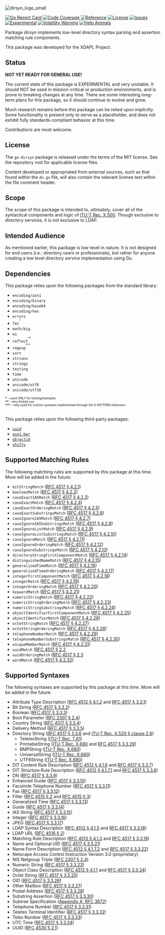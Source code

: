 <br>

![dirsyn_logo_small](https://github.com/user-attachments/assets/ae15a556-1478-406f-beac-4d4b52b1d133)

[![Go Report Card](https://goreportcard.com/badge/JesseCoretta/go-dirsyn)](https://goreportcard.com/report/github.com/JesseCoretta/go-dirsyn) [![Code Coverage](https://codecov.io/gh/JesseCoretta/go-dirsyn/graph/badge.svg?token=R94WU07OQY)](https://codecov.io/gh/JesseCoretta/go-dirsyn) [![Reference](https://pkg.go.dev/badge/github.com/JesseCoretta/go-dirsyn.svg)](https://pkg.go.dev/github.com/JesseCoretta/go-dirsyn) [![License](https://img.shields.io/badge/license-MIT-brightgreen.svg?style=flat)](https://github.com/JesseCoretta/go-dirsyn/blob/main/LICENSE) [![Issues](https://img.shields.io/badge/contributions-welcome-brightgreen.svg?style=flat)](https://github.com/JesseCoretta/go-dirsyn/issues) [![Experimental](https://img.shields.io/badge/experimental-blue?logoColor=blue&label=%F0%9F%A7%AA%20%F0%9F%94%AC&labelColor=blue&color=gray)](https://github.com/JesseCoretta/JesseCoretta/blob/main/EXPERIMENTAL.md) [![Volatility Warning](https://img.shields.io/badge/volatile-darkred?label=%F0%9F%92%A5&labelColor=white&color=orange&cacheSeconds=86400)](https://github.com/JesseCoretta/JesseCoretta/blob/main/VOLATILE.md) [![Help Animals](https://img.shields.io/badge/help_animals-gray?label=%F0%9F%90%BE%20%F0%9F%98%BC%20%F0%9F%90%B6&labelColor=yellow)](https://github.com/JesseCoretta/JesseCoretta/blob/main/DONATIONS.md)

Package dirsyn implements low-level directory syntax parsing and assertion matching rule components.

This package was developed for the XDAPL Project.

## Status

**NOT YET READY FOR GENERAL USE!**

The current state of this package is EXPERIMENTAL and very unstable. It should NOT be used in mission-critical or production environments, and is prone to breaking changes at any time.  There are some interesting long-term plans for this package, so it should continue to evolve and grow.

Much research remains before this package can be relied upon implicitly. Some functionality is present only to serve as a placeholder, and does not exhibit fully standards-compliant behavior at this time.

Contributions are most welcome.

## License

The `go-dirsyn` package is released under the terms of the MIT license. See the repository root for applicable license files.

Content developed or appropriated from external sources, such as that found within the `dn.go` file, will also contain the relevant license text within the file comment header.

## Scope

The scope of this package is intended to, ultimately, cover all of the syntactical components and logic of [ITU-T Rec. X.500](https://www.itu.int/rec/T-REC-X.500). Though exclusive to directory services, it is not exclusive to LDAP.

## Intended Audience

As mentioned earlier, this package is low-level in nature. It is not designed for end users (i.e.: directory users or professionals), but rather for anyone creating a low level directory service implementation using Go.

## Dependencies

This package relies upon the following packages from the standard library:

  - `encoding/asn1`
  - `encoding/binary`
  - `encoding/base64`
  - `encoding/hex`
  - `errors`
  - `fmt`<sup><sup>†</sup></sup>
  - `math/big`
  - `os`
  - `reflect`<sup><sup>††</sup></sup>
  - `regexp`<sup><sup>†††</sup></sup>
  - `sort`
  - `strconv`
  - `strings`
  - `testing`
  - `time`
  - `unicode`
  - `unicode/utf8`
  - `unicode/utf16`

<sup>
  <sup><b>†</b>   - used ONLY for testing/examples</sup><br>
  <sup><b>††</b>  - very limited use</sup><br>
  <sup><b>†††</b> - only used for custom syntaxes implemented through the X-PATTERN eXtension</sup><br>
</sup>
<br>

This package relies upon the following third-party packages:

  - [`uuid`](https://github.com/google/uuid)
  - [`asn1-ber`](https://github.com/go-asn1-ber/asn1-ber)
  - [`objectid`](https://github.com/JesseCoretta/go-objectid)
  - [`shifty`](https://github.com/JesseCoretta/go-shifty)

## Supported Matching Rules

The following matching rules are supported by this package at this time.  More will be added in the future:

  - `bitStringMatch` ([RFC 4517 § 4.2.1](https://www.rfc-editor.org/rfc/rfc4517#section-4.2.1))
  - `booleanMatch` ([RFC 4517 § 4.2.2](https://www.rfc-editor.org/rfc/rfc4517#section-4.2.2))
  - `caseExactIA5Match` ([RFC 4517 § 4.2.3](https://www.rfc-editor.org/rfc/rfc4517#section-4.2.3))
  - `caseExactMatch` ([RFC 4517 § 4.2.4](https://www.rfc-editor.org/rfc/rfc4517#section-4.2.4))
  - `caseExactOrderingMatch` ([RFC 4517 § 4.2.5](https://www.rfc-editor.org/rfc/rfc4517#section-4.2.5))
  - `caseExactSubstringsMatch` ([RFC 4517 § 4.2.6](https://www.rfc-editor.org/rfc/rfc4517#section-4.2.6))
  - `caseIgnoreIA5Match` ([RFC 4517 § 4.2.7](https://www.rfc-editor.org/rfc/rfc4517#section-4.2.7))
  - `caseIgnoreIA5SubstringsMatch` ([RFC 4517 § 4.2.8](https://www.rfc-editor.org/rfc/rfc4517#section-4.2.8))
  - `caseIgnoreListMatch` ([RFC 4517 § 4.2.9](https://www.rfc-editor.org/rfc/rfc4517#section-4.2.9))
  - `caseIgnoreListSubstringsMatch` ([RFC 4517 § 4.2.10](https://www.rfc-editor.org/rfc/rfc4517#section-4.2.10))
  - `caseIgnoreMatch` ([RFC 4517 § 4.2.11](https://www.rfc-editor.org/rfc/rfc4517#section-4.2.11))
  - `caseIgnoreOrderingMatch` ([RFC 4517 § 4.2.12](https://www.rfc-editor.org/rfc/rfc4517#section-4.2.12))
  - `caseIgnoreSubstringsMatch` ([RFC 4517 § 4.2.13](https://www.rfc-editor.org/rfc/rfc4517#section-4.2.13))
  - `directoryStringFirstComponentMatch` ([RFC 4517 § 4.2.14](https://www.rfc-editor.org/rfc/rfc4517#section-4.2.14))
  - `distinguishedNameMatch` ([RFC 4517 § 4.2.15](https://www.rfc-editor.org/rfc/rfc4517#section-4.2.15))
  - `generalizedTimeMatch` ([RFC 4517 § 4.2.16](https://www.rfc-editor.org/rfc/rfc4517#section-4.2.16))
  - `generalizedTimeOrderingMatch` ([RFC 4517 § 4.2.17](https://www.rfc-editor.org/rfc/rfc4517#section-4.2.17))
  - `integerFirstComponentMatch` ([RFC 4517 § 4.2.18](https://www.rfc-editor.org/rfc/rfc4517#section-4.2.18))
  - `integerMatch` ([RFC 4517 § 4.2.19](https://www.rfc-editor.org/rfc/rfc4517#section-4.2.19))
  - `integerOrderingMatch` ([RFC 4517 § 4.2.20](https://www.rfc-editor.org/rfc/rfc4517#section-4.2.20))
  - `keywordMatch` ([RFC 4517 § 4.2.21](https://www.rfc-editor.org/rfc/rfc4517#section-4.2.21))
  - `numericStringMatch` ([RFC 4517 § 4.2.22](https://www.rfc-editor.org/rfc/rfc4517#section-4.2.22))
  - `numericStringOrderingMatch` ([RFC 4517 § 4.2.23](https://www.rfc-editor.org/rfc/rfc4517#section-4.2.23))
  - `numericStringSubstringsMatch` ([RFC 4517 § 4.2.24](https://www.rfc-editor.org/rfc/rfc4517#section-4.2.24))
  - `objectIdentifierFirstComponentMatch` ([RFC 4517 § 4.2.25](https://www.rfc-editor.org/rfc/rfc4517#section-4.2.25))
  - `objectIdentifierMatch` ([RFC 4517 § 4.2.26](https://www.rfc-editor.org/rfc/rfc4517#section-4.2.26))
  - `octetStringMatch` ([RFC 4517 § 4.2.27](https://www.rfc-editor.org/rfc/rfc4517#section-4.2.27))
  - `octetStringOrderingMatch` ([RFC 4517 § 4.2.28](https://www.rfc-editor.org/rfc/rfc4517#section-4.2.28))
  - `telephoneNumberMatch` ([RFC 4517 § 4.2.29](https://www.rfc-editor.org/rfc/rfc4517#section-4.2.29))
  - `telephoneNumberSubstringsMatch` ([RFC 4517 § 4.2.30](https://www.rfc-editor.org/rfc/rfc4517#section-4.2.30))
  - `uniqueMemberMatch` ([RFC 4517 § 4.2.31](https://www.rfc-editor.org/rfc/rfc4517#section-4.2.31))
  - `uuidMatch` ([RFC 4517 § 2.2](https://datatracker.ietf.org/doc/html/rfc4530#section-2.2)
  - `uuidOrderingMatch` ([RFC 4517 § 2.3](https://datatracker.ietf.org/doc/html/rfc4530#section-2.3)
  - `wordMatch` ([RFC 4517 § 4.2.32](https://www.rfc-editor.org/rfc/rfc4517#section-4.2.32))

## Supported Syntaxes

The following syntaxes are supported by this package at this time.  More will be added in the future:

  - Attribute Type Description ([RFC 4512 § 4.1.2](https://datatracker.ietf.org/doc/html/rfc4512#section-4.1.2) and [RFC 4517 § 3.3.1](https://datatracker.ietf.org/doc/html/rfc4517#section-3.3.1))
  - Bit String ([RFC 4517 § 3.3.2](https://datatracker.ietf.org/doc/html/rfc4517#section-3.3.2))
  - Boolean ([RFC 4517 § 3.3.3](https://datatracker.ietf.org/doc/html/rfc4517#section-3.3.3))
  - Boot Parameter ([RFC 2307 § 2.4](https://datatracker.ietf.org/doc/html/rfc2307#section-2.4))
  - Country String ([RFC 4517 § 3.3.4](https://datatracker.ietf.org/doc/html/rfc4517#section-3.3.4))
  - Delivery Method ([RFC 4517 § 3.3.5](https://datatracker.ietf.org/doc/html/rfc4517#section-3.3.5))
  - Directory String ([RFC 4517 § 3.3.6](https://datatracker.ietf.org/doc/html/rfc4517#section-3.3.6) and [ITU-T Rec. X.520 § clause 2.6](https://www.itu.int/rec/T-REC-X.520))
    - TeletexString ([ITU-T Rec. T.61](https://www.itu.int/rec/T-REC-T.61))
    - PrintableString ([ITU-T Rec. X.680](https://www.itu.int/rec/T-REC-X.680) and [RFC 4517 § 3.3.29](https://datatracker.ietf.org/doc/html/rfc4517#section-3.3.29))
    - BMPString ([ITU-T Rec. X.680](https://www.itu.int/rec/T-REC-X.680))
    - UniversalString ([ITU-T Rec. X.680](https://www.itu.int/rec/T-REC-X.680))
    - UTF8String ([ITU-T Rec. X.680](https://www.itu.int/rec/T-REC-X.680))
  - DIT Content Rule Description ([RFC 4512 § 4.1.6](https://datatracker.ietf.org/doc/html/rfc4512#section-4.1.6) and [RFC 4517 § 3.3.7](https://datatracker.ietf.org/doc/html/rfc4517#section-3.3.7))
  - DIT Structure Rule Description ([RFC 4512 § 4.1.7.1](https://datatracker.ietf.org/doc/html/rfc4512#section-4.1.6) and [RFC 4517 § 3.3.8](https://datatracker.ietf.org/doc/html/rfc4517#section-3.3.8))
  - DN ([RFC 4517 § 3.3.9](https://datatracker.ietf.org/doc/html/rfc4517#section-3.3.9))
  - Enhanced Guide ([RFC 4517 § 3.3.10](https://datatracker.ietf.org/doc/html/rfc4517#section-3.3.10))
  - Facsimile Telephone Number ([RFC 4517 § 3.3.11](https://datatracker.ietf.org/doc/html/rfc4517#section-3.3.11))
  - Fax ([RFC 4517 § 3.3.12](https://datatracker.ietf.org/doc/html/rfc4517#section-3.3.12))
  - Filter ([RFC 4515 § 2](https://datatracker.ietf.org/doc/html/rfc4515#section-2) and [RFC 4515 § 3](https://datatracker.ietf.org/doc/html/rfc4515#section-3))
  - Generalized Time ([RFC 4517 § 3.3.13](https://datatracker.ietf.org/doc/html/rfc4517#section-3.3.13))
  - Guide ([RFC 4517 § 3.3.14](https://datatracker.ietf.org/doc/html/rfc4517#section-3.3.14))
  - IA5 String ([RFC 4517 § 3.3.15](https://datatracker.ietf.org/doc/html/rfc4517#section-3.3.15))
  - Integer ([RFC 4517 § 3.3.16](https://datatracker.ietf.org/doc/html/rfc4517#section-3.3.16))
  - JPEG ([RFC 4517 § 3.3.17](https://datatracker.ietf.org/doc/html/rfc4517#section-3.3.17))
  - LDAP Syntax Description ([RFC 4512 § 4.1.5](https://datatracker.ietf.org/doc/html/rfc4512#section-4.1.5) and [RFC 4517 § 3.3.18](https://datatracker.ietf.org/doc/html/rfc4517#section-3.3.18))
  - LDAP URL ([RFC 4516 § 2](https://datatracker.ietf.org/doc/html/rfc4516#section-2))
  - Matching Rule Description ([RFC 4512 § 4.1.3](https://datatracker.ietf.org/doc/html/rfc4512#section-4.1.3) and [RFC 4517 § 3.3.19](https://datatracker.ietf.org/doc/html/rfc4517#section-3.3.19))
  - Name and Optional UID ([RFC 4517 § 3.3.21](https://datatracker.ietf.org/doc/html/rfc4517#section-3.3.21))
  - Name Form Description ([RFC 4512 § 4.1.7.2](https://datatracker.ietf.org/doc/html/rfc4512#section-4.1.7.2) and [RFC 4517 § 3.3.22](https://datatracker.ietf.org/doc/html/rfc4517#section-3.3.22))
  - Netscape Access Control Instruction Version 3.0 (proprietary)
  - NIS Netgroup Triple ([RFC 2307 § 2.4](https://datatracker.ietf.org/doc/html/rfc2307#section-2.4))
  - Numeric String ([RFC 4517 § 3.3.23](https://datatracker.ietf.org/doc/html/rfc4517#section-3.3.23))
  - Object Class Description ([RFC 4512 § 4.1.1](https://datatracker.ietf.org/doc/html/rfc4512#section-4.1.1) and [RFC 4517 § 3.3.24](https://datatracker.ietf.org/doc/html/rfc4517#section-3.3.24))
  - Octet String ([RFC 4517 § 3.3.25](https://datatracker.ietf.org/doc/html/rfc4517#section-3.3.25))
  - OID ([RFC 4517 § 3.3.26](https://datatracker.ietf.org/doc/html/rfc4517#section-3.3.26))
  - Other Mailbox ([RFC 4517 § 3.3.27](https://datatracker.ietf.org/doc/html/rfc4517#section-3.3.27))
  - Postal Address ([RFC 4517 § 3.3.28](https://datatracker.ietf.org/doc/html/rfc4517#section-3.3.28))
  - Substring Assertion ([RFC 4517 § 3.3.30](https://datatracker.ietf.org/doc/html/rfc4517#section-3.3.30))
  - Subtree Specification ([Appendix A, RFC 3672](https://datatracker.ietf.org/doc/html/rfc3672#appendix-A))
  - Telephone Number ([RFC 4517 § 3.3.31](https://datatracker.ietf.org/doc/html/rfc4517#section-3.3.31))
  - Teletex Terminal Identifier ([RFC 4517 § 3.3.32](https://datatracker.ietf.org/doc/html/rfc4517#section-3.3.32))
  - Telex Number ([RFC 4517 § 3.3.33](https://datatracker.ietf.org/doc/html/rfc4517#section-3.3.33))
  - UTC Time ([RFC 4517 § 3.3.34](https://datatracker.ietf.org/doc/html/rfc4517#section-3.3.34))
  - UUID ([RFC 4530 § 2.1](https://datatracker.ietf.org/doc/html/rfc4530#section-2.1))

